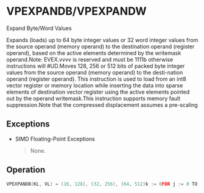 # VPEXPANDB/VPEXPANDW

Expand Byte/Word Values

Expands (loads) up to 64 byte integer values or 32 word integer values from the source operand (memory operand) to the destination operand (register operand), based on the active elements determined by the writemask operand.Note: EVEX.vvvv is reserved and must be 1111b otherwise instructions will #UD.Moves 128, 256 or 512 bits of packed byte integer values from the source operand (memory operand) to the desti-nation operand (register operand).
This instruction is used to load from an int8 vector register or memory location while inserting the data into sparse elements of destination vector register using the active elements pointed out by the operand writemask.This instruction supports memory fault suppression.Note that the compressed displacement assumes a pre-scaling

## Exceptions

- SIMD Floating-Point Exceptions
  > None.

## Operation

```C
VPEXPANDB(KL, VL) = (16, 128), (32, 256), (64, 512)k := 0FOR j := 0 TO KL-1:IF k1[j] OR *no writemask*:DEST.byte[j] := SRC.byte[k];k := k + 1ELSE:IF *merging-masking*:*DEST.byte[j] remains unchanged*ELSE: ; zeroing-maskingDEST.byte[j] := 0DEST[MAX_VL-1:VL] := 0VPEXPANDW(KL, VL) = (8,128), (16,256), (32, 512)k := 0FOR j := 0 TO KL-1:IF k1[j] OR *no writemask*:DEST.word[j] := SRC.word[k];k := k + 1ELSE:IF *merging-masking*:*DEST.word[j] remains unchanged*ELSE: ; zeroing-maskingDEST.word[j] := 0DEST[MAX_VL-1:VL] := 0Intel C/C++ Compiler Intrinsic EquivalentVPEXPAND __m128i _mm_mask_expand_epi8(__m128i, __mmask16, __m128i);VPEXPAND __m128i _mm_maskz_expand_epi8(__mmask16, __m128i);VPEXPAND __m128i _mm_mask_expandloadu_epi8(__m128i, __mmask16, const void*);VPEXPAND __m128i _mm_maskz_expandloadu_epi8(__mmask16, const void*);VPEXPAND __m256i _mm256_mask_expand_epi8(__m256i, __mmask32, __m256i);VPEXPAND __m256i _mm256_maskz_expand_epi8(__mmask32, __m256i);VPEXPAND __m256i _mm256_mask_expandloadu_epi8(__m256i, __mmask32, const void*);VPEXPAND __m256i _mm256_maskz_expandloadu_epi8(__mmask32, const void*);VPEXPAND __m512i _mm512_mask_expand_epi8(__m512i, __mmask64, __m512i);VPEXPAND __m512i _mm512_maskz_expand_epi8(__mmask64, __m512i);VPEXPAND __m512i _mm512_mask_expandloadu_epi8(__m512i, __mmask64, const void*);VPEXPAND __m512i _mm512_maskz_expandloadu_epi8(__mmask64, const void*);VPEXPANDW __m128i _mm_mask_expand_epi16(__m128i, __mmask8, __m128i);VPEXPANDW __m128i _mm_maskz_expand_epi16(__mmask8, __m128i);VPEXPANDW __m128i _mm_mask_expandloadu_epi16(__m128i, __mmask8, const void*);VPEXPANDW __m128i _mm_maskz_expandloadu_epi16(__mmask8, const void *);VPEXPANDW __m256i _mm256_mask_expand_epi16(__m256i, __mmask16, __m256i);VPEXPANDW __m256i _mm256_maskz_expand_epi16(__mmask16, __m256i);VPEXPANDW __m256i _mm256_mask_expandloadu_epi16(__m256i, __mmask16, const void*);VPEXPANDW __m256i _mm256_maskz_expandloadu_epi16(__mmask16, const void*);VPEXPANDW __m512i _mm512_mask_expand_epi16(__m512i, __mmask32, __m512i);VPEXPANDW __m512i _mm512_maskz_expand_epi16(__mmask32, __m512i);VPEXPANDW __m512i _mm512_mask_expandloadu_epi16
```
